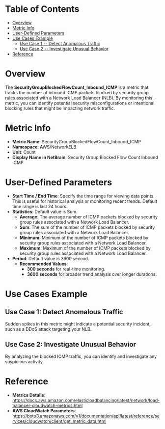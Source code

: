 # Table of Contents
- [Overview](#overview)
- [Metric Info](#metric-info)
- [User-Defined Parameters](#user-defined-parameters)
- [Use Cases Example](#example)
    - [Use Case 1 -- Detect Anomalous Traffic](#example-1) 
    - [Use Case 2 -- Investigate Unusual Behavior](#example-2)
- [Reference](#reference)

# Overview <a name="overview"></a>
The <b>SecurityGroupBlockedFlowCount_Inbound_ICMP</b> is a metric that tracks the number of inbound ICMP packets blocked by security group rules associated with a Network Load Balancer (NLB). By monitoring this metric, you can identify potential security misconfigurations or intentional blocking rules that might be impacting network traffic.

# Metric Info <a name="metric-info"></a>
* <b>Metric Name</b>: SecurityGroupBlockedFlowCount_Inbound_ICMP
* <b>Namespace</b>: AWS/NetworkELB
* <b>Unit</b>: Count
* <b>Display Name in NetBrain</b>: Security Group Blocked Flow Count Inbound ICMP

# User-Defined Parameters <a name="user-defined-parameters"></a>
* <b>Start Time / End Time</b>: Specify the time range for viewing data points. This is useful for historical analysis or monitoring recent trends. Default time range is last 24 hours.
* <b>Statistics</b>: Default value is Sum.
  * <b>Average</b>: The average number of ICMP packets blocked by security group rules associated with a Network Load Balancer.
  * <b>Sum</b>: The sum of the number of ICMP packets blocked by security group rules associated with a Network Load Balancer.
  * <b>Minimum</b>: Minimum of the number of ICMP packets blocked by security group rules associated with a Network Load Balancer.
  * <b>Maximum</b>: Maximum of the number of ICMP packets blocked by security group rules associated with a Network Load Balancer.
* <b>Period</b>: Default value is 3600 second.
  * <b>Recommended Values</b>:
    * <b>300 seconds</b> for real-time monitoring.
    * <b>3600 seconds</b> for broader trend analysis over longer durations.

# Use Cases Example <a name="example"></a>
## Use Case 1: Detect Anomalous Traffic <a name="example-1"></a>
Sudden spikes in this metric might indicate a potential security incident, such as a DDoS attack targeting your NLB.

## Use Case 2: Investigate Unusual Behavior <a name="example-2"></a>
By analyzing the blocked ICMP traffic, you can identify and investigate any suspicious activity.

# Reference <a name="reference"></a>
* <b>Metrics Details</b>: https://docs.aws.amazon.com/elasticloadbalancing/latest/network/load-balancer-cloudwatch-metrics.html
* <b>AWS CloudWatch Parameters</b>: https://boto3.amazonaws.com/v1/documentation/api/latest/reference/services/cloudwatch/client/get_metric_data.html